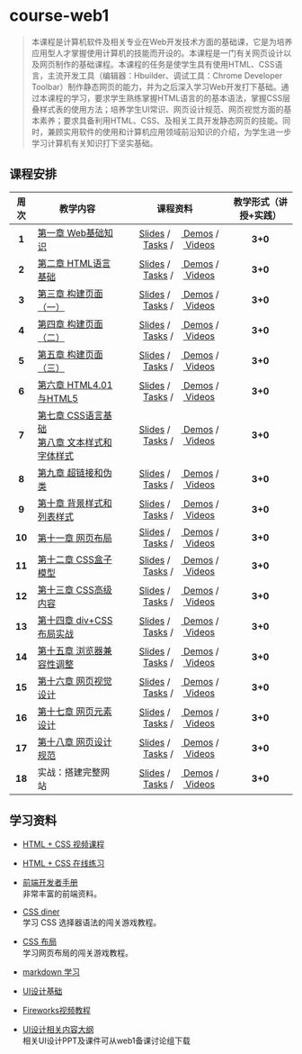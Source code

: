 # course-web1
> 本课程是计算机软件及相关专业在Web开发技术方面的基础课，它是为培养应用型人才掌握使用计算机的技能而开设的。本课程是一门有关网页设计以及网页制作的基础课程。本课程的任务是使学生具有使用HTML、CSS语言，主流开发工具（编辑器：Hbuilder、调试工具：Chrome Developer Toolbar）制作静态网页的能力，并为之后深入学习Web开发打下基础。通过本课程的学习，要求学生熟练掌握HTML语言的的基本语法，掌握CSS层叠样式表的使用方法；培养学生UI常识、网页设计规范、网页视觉方面的基本素养；要求具备利用HTML、CSS、及相关工具开发静态网页的技能。同时，兼顾实用软件的使用和计算机应用领域前沿知识的介绍，为学生进一步学习计算机有关知识打下坚实基础。

## 课程安排

| 周次  | 教学内容 | 课程资料 |  教学形式（讲授+实践）|
| :--: | ------ | :----------------:  | :--: |
| **1** | [第一章 Web基础知识](teachingProgram.md#第一章-web基础知识) | [<img src="https://raw.githubusercontent.com/edu2act/course-web1/master/images/presentation.png" height="15" />Slides](*) / [<img src="https://raw.githubusercontent.com/edu2act/course-web1/master/images/code.png" height="15"> Demos](/Topics/04.Stylus/demos) / [<img src="https://raw.githubusercontent.com/edu2act/course-web1/master/images/homework.png" height="15">Tasks](/Topics/04.Stylus/homework) / [<img src="https://raw.githubusercontent.com/edu2act/course-web1/master/images/video.png" height="13"> Videos](/Topics/04.Stylus/VIDEOS.md) | **3+0**|
| **2** | [第二章 HTML语言基础](teachingProgram.md#第二章-html语言基础) | [<img src="https://raw.githubusercontent.com/edu2act/course-web1/master/images/presentation.png" height="15" />Slides](*) / [<img src="https://raw.githubusercontent.com/edu2act/course-web1/master/images/code.png" height="15"> Demos](/Topics/04.Stylus/demos) / [<img src="https://raw.githubusercontent.com/edu2act/course-web1/master/images/homework.png" height="15">Tasks](/Ch02%20HTML%20basic/lab2) / [<img src="https://raw.githubusercontent.com/edu2act/course-web1/master/images/video.png" height="13"> Videos](/Topics/04.Stylus/VIDEOS.md) | **3+0**|
| **3** | [第三章 构建页面（一）](teachingProgram.md#第三章-构建页面一) | [<img src="https://raw.githubusercontent.com/edu2act/course-web1/master/images/presentation.png" height="15" />Slides](*) / [<img src="https://raw.githubusercontent.com/edu2act/course-web1/master/images/code.png" height="15"> Demos](/Topics/04.Stylus/demos) / [<img src="https://raw.githubusercontent.com/edu2act/course-web1/master/images/homework.png" height="15">Tasks](/Topics/04.Stylus/homework) / [<img src="https://raw.githubusercontent.com/edu2act/course-web1/master/images/video.png" height="13"> Videos](/Topics/04.Stylus/VIDEOS.md) | **3+0**|
| **4** | [第四章 构建页面（二）](teachingProgram.md#第四章-构建页面二) | [<img src="https://raw.githubusercontent.com/edu2act/course-web1/master/images/presentation.png" height="15" />Slides](*) / [<img src="https://raw.githubusercontent.com/edu2act/course-web1/master/images/code.png" height="15"> Demos](/Topics/04.Stylus/demos) / [<img src="https://raw.githubusercontent.com/edu2act/course-web1/master/images/homework.png" height="15">Tasks](/Topics/04.Stylus/homework) / [<img src="https://raw.githubusercontent.com/edu2act/course-web1/master/images/video.png" height="13"> Videos](/Ch04%20Build%20a%20page-2/VIDEOS.md) | **3+0**|
| **5** | [第五章 构建页面（三）](teachingProgram.md#第五章-构建页面三) | [<img src="https://raw.githubusercontent.com/edu2act/course-web1/master/images/presentation.png" height="15" />Slides](*) / [<img src="https://raw.githubusercontent.com/edu2act/course-web1/master/images/code.png" height="15"> Demos](/Topics/04.Stylus/demos) / [<img src="https://raw.githubusercontent.com/edu2act/course-web1/master/images/homework.png" height="15">Tasks](/Topics/04.Stylus/homework) / [<img src="https://raw.githubusercontent.com/edu2act/course-web1/master/images/video.png" height="13"> Videos](/Topics/04.Stylus/VIDEOS.md) | **3+0**|
| **6** | [第六章 HTML4.01与HTML5](teachingProgram.md#第六章-html401与html5) | [<img src="https://raw.githubusercontent.com/edu2act/course-web1/master/images/presentation.png" height="15" />Slides](*) / [<img src="https://raw.githubusercontent.com/edu2act/course-web1/master/images/code.png" height="15"> Demos](/Topics/04.Stylus/demos) / [<img src="https://raw.githubusercontent.com/edu2act/course-web1/master/images/homework.png" height="15">Tasks](/Ch06%20HTML4.01%26HTML5/lab6) / [<img src="https://raw.githubusercontent.com/edu2act/course-web1/master/images/video.png" height="13"> Videos](/Topics/04.Stylus/VIDEOS.md) | **3+0**|
| **7** | [第七章 CSS语言基础](teachingProgram.md#第七章-css语言基础)<br/>[第八章  文本样式和字体样式](teachingProgram.md#第八章--文本样式和字体样式) | [<img src="https://raw.githubusercontent.com/edu2act/course-web1/master/images/presentation.png" height="15" />Slides](*) / [<img src="https://raw.githubusercontent.com/edu2act/course-web1/master/images/code.png" height="15"> Demos](/Topics/04.Stylus/demos) / [<img src="https://raw.githubusercontent.com/edu2act/course-web1/master/images/homework.png" height="15">Tasks](/Topics/04.Stylus/homework) / [<img src="https://raw.githubusercontent.com/edu2act/course-web1/master/images/video.png" height="13"> Videos](/Topics/04.Stylus/VIDEOS.md) | **3+0**|
| **8** | [第九章 超链接和伪类](teachingProgram.md#第九章-超链接和伪类) | [<img src="https://raw.githubusercontent.com/edu2act/course-web1/master/images/presentation.png" height="15" />Slides](*) / [<img src="https://raw.githubusercontent.com/edu2act/course-web1/master/images/code.png" height="15"> Demos](/Topics/04.Stylus/demos) / [<img src="https://raw.githubusercontent.com/edu2act/course-web1/master/images/homework.png" height="15">Tasks](/Topics/04.Stylus/homework) / [<img src="https://raw.githubusercontent.com/edu2act/course-web1/master/images/video.png" height="13"> Videos](/Topics/04.Stylus/VIDEOS.md) | **3+0**|
| **9** | [第十章 背景样式和列表样式](teachingProgram.md#第十章-背景样式和列表样式) | [<img src="https://raw.githubusercontent.com/edu2act/course-web1/master/images/presentation.png" height="15" />Slides](*) / [<img src="https://raw.githubusercontent.com/edu2act/course-web1/master/images/code.png" height="15"> Demos](/Topics/04.Stylus/demos) / [<img src="https://raw.githubusercontent.com/edu2act/course-web1/master/images/homework.png" height="15">Tasks](/Topics/04.Stylus/homework) / [<img src="https://raw.githubusercontent.com/edu2act/course-web1/master/images/video.png" height="13"> Videos](/Topics/04.Stylus/VIDEOS.md) | **3+0**|
| **10** | [第十一章  网页布局](teachingProgram.md#第十一章--网页布局) | [<img src="https://raw.githubusercontent.com/edu2act/course-web1/master/images/presentation.png" height="15" />Slides](*) / [<img src="https://raw.githubusercontent.com/edu2act/course-web1/master/images/code.png" height="15"> Demos](/Topics/04.Stylus/demos) / [<img src="https://raw.githubusercontent.com/edu2act/course-web1/master/images/homework.png" height="15">Tasks](/Topics/04.Stylus/homework) / [<img src="https://raw.githubusercontent.com/edu2act/course-web1/master/images/video.png" height="13"> Videos](/Topics/04.Stylus/VIDEOS.md) | **3+0**|
| **11** | [第十二章  CSS盒子模型](teachingProgram.md#第十二章--css盒子模型) | [<img src="https://raw.githubusercontent.com/edu2act/course-web1/master/images/presentation.png" height="15" />Slides](*) / [<img src="https://raw.githubusercontent.com/edu2act/course-web1/master/images/code.png" height="15"> Demos](/Topics/04.Stylus/demos) / [<img src="https://raw.githubusercontent.com/edu2act/course-web1/master/images/homework.png" height="15">Tasks](/Ch12%20Box%20model/lab10) / [<img src="https://raw.githubusercontent.com/edu2act/course-web1/master/images/video.png" height="13"> Videos](/Topics/04.Stylus/VIDEOS.md) | **3+0**|
| **12** | [第十三章 CSS高级内容](teachingProgram.md#第十三章-css高级内容) | [<img src="https://raw.githubusercontent.com/edu2act/course-web1/master/images/presentation.png" height="15" />Slides](*) / [<img src="https://raw.githubusercontent.com/edu2act/course-web1/master/images/code.png" height="15"> Demos](/Topics/04.Stylus/demos) / [<img src="https://raw.githubusercontent.com/edu2act/course-web1/master/images/homework.png" height="15">Tasks](/Ch13%20CSS%20advanced/lab11) / [<img src="https://raw.githubusercontent.com/edu2act/course-web1/master/images/video.png" height="13"> Videos](/Topics/04.Stylus/VIDEOS.md) | **3+0**|
| **13** | [第十四章  div+CSS布局实战](teachingProgram.md#第十四章--divcss布局实战) | [<img src="https://raw.githubusercontent.com/edu2act/course-web1/master/images/presentation.png" height="15" />Slides](*) / [<img src="https://raw.githubusercontent.com/edu2act/course-web1/master/images/code.png" height="15"> Demos](/Topics/04.Stylus/demos) / [<img src="https://raw.githubusercontent.com/edu2act/course-web1/master/images/homework.png" height="15">Tasks](/Topics/04.Stylus/homework) / [<img src="https://raw.githubusercontent.com/edu2act/course-web1/master/images/video.png" height="13"> Videos](/Topics/04.Stylus/VIDEOS.md) | **3+0**|
| **14** | [第十五章 浏览器兼容性调整](teachingProgram.md#第十五章-浏览器兼容性调整) | [<img src="https://raw.githubusercontent.com/edu2act/course-web1/master/images/presentation.png" height="15" />Slides](*) / [<img src="https://raw.githubusercontent.com/edu2act/course-web1/master/images/code.png" height="15"> Demos](/Topics/04.Stylus/demos) / [<img src="https://raw.githubusercontent.com/edu2act/course-web1/master/images/homework.png" height="15">Tasks](/Topics/04.Stylus/homework) / [<img src="https://raw.githubusercontent.com/edu2act/course-web1/master/images/video.png" height="13"> Videos](/Topics/04.Stylus/VIDEOS.md) | **3+0**|
| **15** | [第十六章  网页视觉设计](teachingProgram.md#第十六章--网页视觉设计) | [<img src="https://raw.githubusercontent.com/edu2act/course-web1/master/images/presentation.png" height="15" />Slides](*) / [<img src="https://raw.githubusercontent.com/edu2act/course-web1/master/images/code.png" height="15"> Demos](/Topics/04.Stylus/demos) / [<img src="https://raw.githubusercontent.com/edu2act/course-web1/master/images/homework.png" height="15">Tasks](/Topics/04.Stylus/homework) / [<img src="https://raw.githubusercontent.com/edu2act/course-web1/master/images/video.png" height="13"> Videos](/Topics/04.Stylus/VIDEOS.md) | **3+0**|
| **16** | [第十七章 网页元素设计](teachingProgram.md#第十七章-网页元素设计)  | [<img src="https://raw.githubusercontent.com/edu2act/course-web1/master/images/presentation.png" height="15" />Slides](*) / [<img src="https://raw.githubusercontent.com/edu2act/course-web1/master/images/code.png" height="15"> Demos](/Topics/04.Stylus/demos) / [<img src="https://raw.githubusercontent.com/edu2act/course-web1/master/images/homework.png" height="15">Tasks](/Topics/04.Stylus/homework) / [<img src="https://raw.githubusercontent.com/edu2act/course-web1/master/images/video.png" height="13"> Videos](/Topics/04.Stylus/VIDEOS.md) | **3+0**|
| **17** | [第十八章 网页设计规范](teachingProgram.md#第十八章-网页设计规范) | [<img src="https://raw.githubusercontent.com/edu2act/course-web1/master/images/presentation.png" height="15" />Slides](*) / [<img src="https://raw.githubusercontent.com/edu2act/course-web1/master/images/code.png" height="15"> Demos](/Topics/04.Stylus/demos) / [<img src="https://raw.githubusercontent.com/edu2act/course-web1/master/images/homework.png" height="15">Tasks](/Topics/04.Stylus/homework) / [<img src="https://raw.githubusercontent.com/edu2act/course-web1/master/images/video.png" height="13"> Videos](/Topics/04.Stylus/VIDEOS.md) | **3+0**|
| **18** | 实战：搭建完整网站  | [<img src="https://raw.githubusercontent.com/edu2act/course-web1/master/images/presentation.png" height="15" />Slides](*) / [<img src="https://raw.githubusercontent.com/edu2act/course-web1/master/images/code.png" height="15"> Demos](/Topics/04.Stylus/demos) / [<img src="https://raw.githubusercontent.com/edu2act/course-web1/master/images/homework.png" height="15">Tasks](/Topics/04.Stylus/homework) / [<img src="https://raw.githubusercontent.com/edu2act/course-web1/master/images/video.png" height="13"> Videos](/Topics/04.Stylus/VIDEOS.md) | **3+0**|







## 学习资料

- [HTML + CSS 视频课程<img src="https://raw.githubusercontent.com/TelerikAcademy/Common/master/icons/video.png" height="13">](http://edu.51cto.com/course/course_id-3116.html)

- [HTML + CSS 在线练习](http://www.imooc.com/learn/9)  
  
- [前端开发者手册](http://wiki.jikexueyuan.com/project/fedHandlebook/)  
  非常丰富的前端资料。

- [CSS diner](http://flukeout.github.io/)  
  学习 CSS 选择器语法的闯关游戏教程。

- [CSS 布局](http://zh.learnlayout.com/)  
  学习网页布局的闯关游戏教程。

- [markdown 学习](http://edu.51cto.com/course/course_id-7772.html)
- [UI设计基础](http://www.edu2act.cn/course/UI-she-ji/1_1/?fromsystem=frontendWeb)
- [Fireworks视频教程](http://edu.51cto.com/course/course_id-714.html)
- [UI设计相关内容大纲](http://www.processon.com/view/5837d626e4b0b0c8d7a8d8fb)  
	相关UI设计PPT及课件可从web1备课讨论组下载
